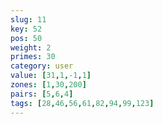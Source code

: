 ```yaml
---
slug: 11
key: 52
pos: 50
weight: 2
primes: 30
category: user
value: [31,1,-1,1]
zones: [1,30,200]
pairs: [5,6,4]
tags: [28,46,56,61,82,94,99,123]
---
```

